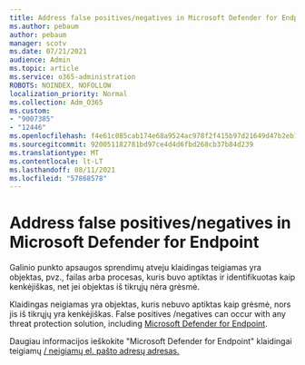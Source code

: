 ```yaml
---
title: Address false positives/negatives in Microsoft Defender for Endpoint
ms.author: pebaum
author: pebaum
manager: scotv
ms.date: 07/21/2021
audience: Admin
ms.topic: article
ms.service: o365-administration
ROBOTS: NOINDEX, NOFOLLOW
localization_priority: Normal
ms.collection: Adm_O365
ms.custom:
- "9007385"
- "12446"
ms.openlocfilehash: f4e61c085cab174e68a9524ac978f2f415b97d21649d47b2eb16f24abe83f828
ms.sourcegitcommit: 920051182781bd97ce4d4d6fbd268cb37b84d239
ms.translationtype: MT
ms.contentlocale: lt-LT
ms.lasthandoff: 08/11/2021
ms.locfileid: "57868578"
---
```

# <a name="address-false-positivesnegatives-in-microsoft-defender-for-endpoint"></a>Address false positives/negatives in Microsoft Defender for Endpoint

Galinio punkto apsaugos sprendimų atveju klaidingas teigiamas yra objektas, pvz., failas arba procesas, kuris buvo aptiktas ir identifikuotas kaip kenkėjiškas, net jei objektas iš tikrųjų nėra grėsmė. 

Klaidingas neigiamas yra objektas, kuris nebuvo aptiktas kaip grėsmė, nors jis iš tikrųjų yra kenkėjiškas. False positives /negatives can occur with any threat protection solution, including [Microsoft Defender for Endpoint](https://docs.microsoft.com/microsoft-365/security/defender-endpoint/microsoft-defender-endpoint).

Daugiau informacijos ieškokite "Microsoft Defender for Endpoint" klaidingai teigiamų [/ neigiamų el. pašto adresų adresas.](https://docs.microsoft.com/microsoft-365/security/defender-endpoint/defender-endpoint-false-positives-negatives)
